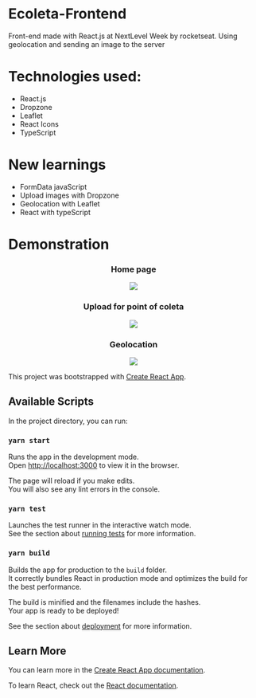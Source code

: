 
# Ecoleta-Frontend
Front-end made with React.js at NextLevel Week by rocketseat. Using geolocation and sending an image to the server

# Technologies used:
- React.js
- Dropzone
- Leaflet
- React Icons
- TypeScript

# New learnings
- FormData javaScript
- Upload images with Dropzone
- Geolocation with Leaflet
- React with typeScript

# Demonstration
<h3 align="center"> Home page </h3>
<p align="center">
  <img src="https://github.com/DanielSoaresRocha/Ecoleta-FrontEnd/blob/master/screenshots/home.png" />
</p>

 <h3 align="center"> Upload for point of coleta </h3>
<p align="center">
  <img src="https://github.com/DanielSoaresRocha/Ecoleta-FrontEnd/blob/master/screenshots/registerUpload.png" />
</p>

<h3 align="center"> Geolocation </h3>
<p align="center">
  <img src="https://github.com/DanielSoaresRocha/Ecoleta-FrontEnd/blob/master/screenshots/registerMap.png" />
</p>

This project was bootstrapped with [Create React App](https://github.com/facebook/create-react-app).

## Available Scripts

In the project directory, you can run:

### `yarn start`

Runs the app in the development mode.<br />
Open [http://localhost:3000](http://localhost:3000) to view it in the browser.

The page will reload if you make edits.<br />
You will also see any lint errors in the console.

### `yarn test`

Launches the test runner in the interactive watch mode.<br />
See the section about [running tests](https://facebook.github.io/create-react-app/docs/running-tests) for more information.

### `yarn build`

Builds the app for production to the `build` folder.<br />
It correctly bundles React in production mode and optimizes the build for the best performance.

The build is minified and the filenames include the hashes.<br />
Your app is ready to be deployed!

See the section about [deployment](https://facebook.github.io/create-react-app/docs/deployment) for more information.
## Learn More

You can learn more in the [Create React App documentation](https://facebook.github.io/create-react-app/docs/getting-started).

To learn React, check out the [React documentation](https://reactjs.org/).
